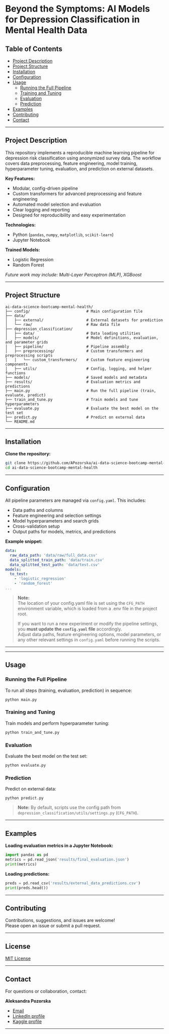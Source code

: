 # Beyond the Symptoms: AI Models for Depression Classification in Mental Health Data

## Table of Contents

- [Project Description](#project-description)
- [Project Structure](#project-structure)
- [Installation](#installation)
- [Configuration](#configuration)
- [Usage](#usage)
  - [Running the Full Pipeline](#running-the-full-pipeline)
  - [Training and Tuning](#training-and-tuning)
  - [Evaluation](#evaluation)
  - [Prediction](#prediction)
- [Examples](#examples)
- [Contributing](#contributing)
- [Contact](#contact)

---

## Project Description

This repository implements a reproducible machine learning pipeline for depression risk classification using anonymized survey data. 
The workflow covers data preprocessing, feature engineering, model training, hyperparameter tuning, evaluation, and prediction on external datasets.

**Key Features:**
- Modular, config-driven pipeline
- Custom transformers for advanced preprocessing and feature engineering
- Automated model selection and evaluation
- Clear logging and reporting
- Designed for reproducibility and easy experimentation

**Technologies:** 
- Python (`pandas`, `numpy`, `matplotlib`, `scikit-learn`)
- Jupyter Notebook

**Trained Models:**
- Logistic Regression
- Random Forest

*Future work may include: Multi-Layer Perceptron (MLP), XGBoost*

---

## Project Structure
```
ai-data-science-bootcamp-mental-health/
├── config/                         # Main configuration file
├── data/
│   ├── external/                   # External datasets for prediction
│   └── raw/                        # Raw data file
├── depression_classification/
│   ├── data/                       # Data loading utilities
│   ├── models/                     # Model definitions, evaluation, and parameter grids
│   ├── pipeline/                   # Pipeline assembly
│   ├── preprocessing/              # Custom transformers and preprocessing scripts
│   │   └── custom_transformers/    # Custom feature engineering components
│   ├── utils/                      # Config, logging, and helper functions
├── models/                         # Saved models and metadata
├── results/                        # Evaluation metrics and predictions
├── main.py                         # Run the full pipeline (train, evaluate, predict)
├── train_and_tune.py               # Train models and tune hyperparameters
├── evaluate.py                     # Evaluate the best model on the test set
├── predict.py                      # Predict on external data
└── README.md
```
---

## Installation

**Clone the repository:** 

```bash
git clone https://github.com/APozorska/ai-data-science-bootcamp-mental-health.git
cd ai-data-science-bootcamp-mental-health
```
---

## Configuration

All pipeline parameters are managed via `config.yaml`. This includes:
- Data paths and columns
- Feature engineering and selection settings
- Model hyperparameters and search grids
- Cross-validation setup
- Output paths for models, metrics, and predictions

**Example snippet:**  

```yaml
data:
  raw_data_path: 'data/raw/full_data.csv'
  data_splitted_train_path: 'data/train.csv'
  data_splitted_test_path: 'data/test.csv'
models:
  to_test:
    - 'logistic_regression'
    - 'random_forest'
...
```


> **Note:**  
> The location of your config.yaml file is set using the `CFG_PATH` environment variable, which is loaded from a .env file in the project root.  
>
> If you want to run a new experiment or modify the pipeline settings, you **must update the `config.yaml` file** accordingly.  
> Adjust data paths, feature engineering options, model parameters, or any other relevant settings in `config.yaml` before running the scripts.  

---



---

## Usage

### Running the Full Pipeline

To run all steps (training, evaluation, prediction) in sequence:
```
python main.py
```

### Training and Tuning

Train models and perform hyperparameter tuning: 
```
python train_and_tune.py
```

### Evaluation

Evaluate the best model on the test set: 
``` 
python evaluate.py
```

### Prediction

Predict on external data: 
```
python predict.py
```


> **Note:** By default, scripts use the config path from `depression_classification/utils/settings.py` (`CFG_PATH`).  


---

## Examples

**Loading evaluation metrics in a Jupyter Notebook:**

```python
import pandas as pd
metrics = pd.read_json('results/final_evaluation.json')
print(metrics)
```
**Loading predictions:**

```python
preds = pd.read_csv('results/external_data_predictions.csv')
print(preds.head())
```

---
## Contributing

Contributions, suggestions, and issues are welcome!  
Please open an issue or submit a pull request.

---

## License

[MIT License](LICENSE)

---

## Contact

For questions or collaboration, contact:  

**Aleksandra Pozorska**  

- [Email](a.pozorska9@gmail.com)  
- [LinkedIn profile](https://www.linkedin.com/in/aleksandra-pozorska/)  
- [Kaggle profile](https://www.kaggle.com/aleksandrapozorska)


---
